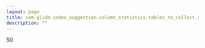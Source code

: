 ```yaml
---
layout: page
title: com.glide.index_suggestion.column_statistics.tables_to_collect.sleep_time
description: ""
---
```

50